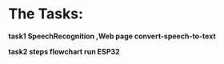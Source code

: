 # The Tasks:

**task1 SpeechRecognition ,Web page convert-speech-to-text**

**task2 steps flowchart run ESP32**
